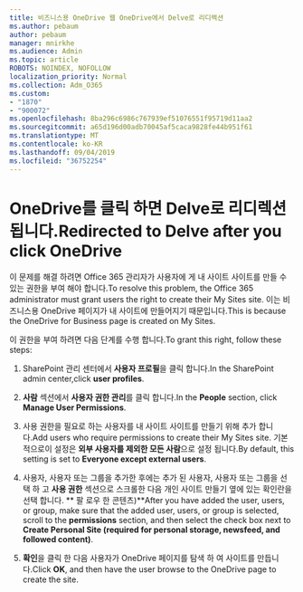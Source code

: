```yaml
---
title: 비즈니스용 OneDrive 웹 OneDrive에서 Delve로 리디렉션
ms.author: pebaum
author: pebaum
manager: mnirkhe
ms.audience: Admin
ms.topic: article
ROBOTS: NOINDEX, NOFOLLOW
localization_priority: Normal
ms.collection: Adm_O365
ms.custom:
- "1870"
- "900072"
ms.openlocfilehash: 8ba296c6986c767939ef51076551f95719d11aa2
ms.sourcegitcommit: a65d196d00adb70045af5caca9828fe44b951f61
ms.translationtype: MT
ms.contentlocale: ko-KR
ms.lasthandoff: 09/04/2019
ms.locfileid: "36752254"
---
```

# <a name="redirected-to-delve-after-you-click-onedrive"></a><span data-ttu-id="baa3c-102">OneDrive를 클릭 하면 Delve로 리디렉션됩니다.</span><span class="sxs-lookup"><span data-stu-id="baa3c-102">Redirected to Delve after you click OneDrive</span></span>

<span data-ttu-id="baa3c-103">이 문제를 해결 하려면 Office 365 관리자가 사용자에 게 내 사이트 사이트를 만들 수 있는 권한을 부여 해야 합니다.</span><span class="sxs-lookup"><span data-stu-id="baa3c-103">To resolve this problem, the Office 365 administrator must grant users the right to create their My Sites site.</span></span> <span data-ttu-id="baa3c-104">이는 비즈니스용 OneDrive 페이지가 내 사이트에 만들어지기 때문입니다.</span><span class="sxs-lookup"><span data-stu-id="baa3c-104">This is because the OneDrive for Business page is created on My Sites.</span></span>

<span data-ttu-id="baa3c-105">이 권한을 부여 하려면 다음 단계를 수행 합니다.</span><span class="sxs-lookup"><span data-stu-id="baa3c-105">To grant this right, follow these steps:</span></span>

1. <span data-ttu-id="baa3c-106">SharePoint 관리 센터에서 **사용자 프로필**을 클릭 합니다.</span><span class="sxs-lookup"><span data-stu-id="baa3c-106">In the SharePoint admin center,click **user profiles**.</span></span>

2. <span data-ttu-id="baa3c-107">**사람** 섹션에서 **사용자 권한 관리**를 클릭 합니다.</span><span class="sxs-lookup"><span data-stu-id="baa3c-107">In the **People** section, click **Manage User Permissions**.</span></span>

3. <span data-ttu-id="baa3c-108">사용 권한을 필요로 하는 사용자를 내 사이트 사이트를 만들기 위해 추가 합니다.</span><span class="sxs-lookup"><span data-stu-id="baa3c-108">Add users who require permissions to create their My Sites site.</span></span> <span data-ttu-id="baa3c-109">기본적으로이 설정은 **외부 사용자를 제외한 모든 사람**으로 설정 됩니다.</span><span class="sxs-lookup"><span data-stu-id="baa3c-109">By default, this setting is set to **Everyone except external users**.</span></span>

4. <span data-ttu-id="baa3c-110">사용자, 사용자 또는 그룹을 추가한 후에는 추가 된 사용자, 사용자 또는 그룹을 선택 하 고 **사용 권한** 섹션으로 스크롤한 다음 개인 사이트 만들기 옆에 있는 확인란을 선택 합니다. \*\* 팔 로우 한 콘텐츠)\*\*</span><span class="sxs-lookup"><span data-stu-id="baa3c-110">After you have added the user, users, or group, make sure that the added user, users, or group is selected, scroll to the **permissions** section, and then select the check box next to **Create Personal Site (required for personal storage, newsfeed, and followed content)**.</span></span>

5. <span data-ttu-id="baa3c-111">**확인**을 클릭 한 다음 사용자가 OneDrive 페이지를 탐색 하 여 사이트를 만듭니다.</span><span class="sxs-lookup"><span data-stu-id="baa3c-111">Click **OK**, and then have the user browse to the OneDrive page to create the site.</span></span>
